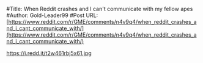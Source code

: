#Title: When Reddit crashes and I can't communicate with my fellow apes
#Author: Gold-Leader99
#Post URL: [https://www.reddit.com/r/GME/comments/n4v9q4/when_reddit_crashes_and_i_cant_communicate_with/](https://www.reddit.com/r/GME/comments/n4v9q4/when_reddit_crashes_and_i_cant_communicate_with/)


https://i.redd.it/t2w461rbj5x61.jpg